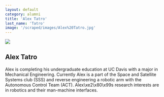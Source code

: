 ```yaml
---
layout: default
category: alumni
title: 'Alex Tatro'
last_name: 'Tatro'
image: '/scraped/images/Alex%20Tatro.jpg'
---
```


<img src="{{ page.image }}">

<h2 class="team-title">Alex Tatro</h2>
<h4 class="team-position"></h4>
<p>Alex is completing his undergraduate education at UC Davis with a major in Mechanical Engineering. Currently Alex is a part of the Space and Satellite Systems club (SSS) and reverse engineering a robotic arm with the Autonomous Control Team (ACT). Alex\xe2\x80\x99s research interests are in robotics and their man-machine interfaces. </p>
<ul class="team-member-other-info"></ul>